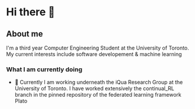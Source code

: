 # Hi there 👋
## About me
I'm a third year Computer Engineering Student at the University of Toronto. My current interests include software developement & machine learning


### What I am currently doing
- 🔭 Currently I am working underneath the iQua Research Group at the University of Toronto. I have worked extensively the continual_RL branch in the pinned repository of the federated learning framework Plato

<!--
**danielliucs/danielliucs** is a ✨ _special_ ✨ repository because its `README.md` (this file) appears on your GitHub profile.

Here are some ideas to get you started:

- 🔭 I’m currently working on ...
- 🌱 I’m currently learning ...
- 👯 I’m looking to collaborate on ...
- 🤔 I’m looking for help with ...
- 💬 Ask me about ...
- 📫 How to reach me: ...
- 😄 Pronouns: ...
- ⚡ Fun fact: ...
-->
